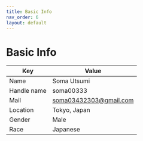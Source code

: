 ```yaml
---
title: Basic Info
nav_order: 6
layout: default
---
```


# Basic Info

| Key         | Value                    |
| ----------- | ------------------------ |
| Name        | Soma Utsumi              |
| Handle name | soma00333                |
| Mail        | soma03432303@gmail.com   |
| Location    | Tokyo, Japan             |
| Gender      | Male                     |
| Race        | Japanese                 | 